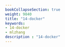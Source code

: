 ```yaml
---
bookCollapseSection: true
weight: 9840
title: "14-docker"
keywords:
- 14-docker
- mlzhang
description : "14-docker"
---
```

